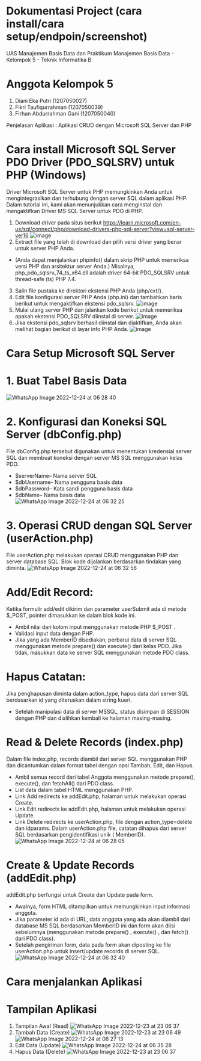 # Dokumentasi Project (cara install/cara setup/endpoin/screenshot)
UAS Manajemen Basis Data dan Praktikum Manajemen Basis Data - Kelompok 5 - Teknik Informatika B
# Anggota Kelompok 5

1. Diani Eka Putri (1207050027)
2. Fikri Taufiqurrahman (1207050039)
3. Firhan Abdurrahman Gani (1207050040)

Penjelasan Aplikasi : Aplikasi CRUD dengan Microsoft SQL Server dan PHP

# Cara install Microsoft SQL Server PDO Driver (PDO_SQLSRV) untuk PHP (Windows)
Driver Microsoft SQL Server untuk PHP memungkinkan Anda untuk mengintegrasikan dan terhubung dengan server SQL dalam aplikasi PHP. Dalam tutorial ini, kami akan menunjukkan cara menginstal dan mengaktifkan Driver MS SQL Server untuk PDO di PHP.
1. Download driver pada situs berikut https://learn.microsoft.com/en-us/sql/connect/php/download-drivers-php-sql-server?view=sql-server-ver16
![image](https://user-images.githubusercontent.com/75468041/209425986-129bc2fa-dd7a-4f95-9f98-a503f3b3a0c2.png)
2. Extract file yang telah di download dan pilih versi driver yang benar untuk server PHP Anda.
* (Anda dapat menjalankan phpinfo() dalam skrip PHP untuk memeriksa versi PHP dan arsitektur server Anda.) Misalnya, php_pdo_sqlsrv_74_ts_x64.dll adalah driver 64-bit PDO_SQLSRV untuk thread-safe (ts) PHP 7.4.
3. Salin file pustaka ke direktori ekstensi PHP Anda (php/ext/).
4. Edit file konfigurasi server PHP Anda (php.ini) dan tambahkan baris berikut untuk mengaktifkan ekstensi pdo_sqlsrv.
![image](https://user-images.githubusercontent.com/75468041/209425905-5338ec40-f278-41ad-85c5-5b3f6681ddc8.png)
5. Mulai ulang server PHP dan jalankan kode berikut untuk memeriksa apakah ekstensi PDO_SQLSRV diinstal di server.
![image](https://user-images.githubusercontent.com/75468041/209425885-b50c56e4-b364-4cd6-bfe1-59290df8273f.png)
6. Jika ekstensi pdo_sqlsrv berhasil diinstal dan diaktifkan, Anda akan melihat bagian berikut di layar info PHP Anda.
![image](https://user-images.githubusercontent.com/75468041/209425853-f989178f-4231-44a2-8d1c-d49e45596226.png)
# Cara Setup Microsoft SQL Server
# 1. Buat Tabel Basis Data
![WhatsApp Image 2022-12-24 at 06 28 40](https://user-images.githubusercontent.com/75468041/209426436-54b4c941-ff83-41c6-93fb-2dfa5b402d92.jpeg)
# 2. Konfigurasi dan Koneksi SQL Server (dbConfig.php)

File dbConfig.php tersebut digunakan untuk menentukan kredensial server SQL dan membuat koneksi dengan server MS SQL menggunakan kelas PDO.
* $serverName– Nama server SQL
* $dbUsername– Nama pengguna basis data
* $dbPassword– Kata sandi pengguna basis data
* $dbName– Nama basis data
![WhatsApp Image 2022-12-24 at 06 32 25](https://user-images.githubusercontent.com/75468041/209426472-07bbe8d1-018f-4ab1-bc7e-ccf57fa9b3a1.jpeg)
# 3. Operasi CRUD dengan SQL Server (userAction.php)
File userAction.php melakukan operasi CRUD menggunakan PHP dan server database SQL. Blok kode dijalankan berdasarkan tindakan yang diminta.
![WhatsApp Image 2022-12-24 at 06 32 56](https://user-images.githubusercontent.com/75468041/209426645-beaf7803-d60d-4cfc-b5d3-45a85300ec2a.jpeg)
# Add/Edit Record:
Ketika formulir add/edit dikirim dan parameter userSubmit ada di metode $_POST, pointer dimasukkan ke dalam blok kode ini.
* Ambil nilai dari kolom input menggunakan metode PHP $_POST .
* Validasi input data dengan PHP.
* Jika yang ada MemberID disediakan, perbarui data di server SQL menggunakan metode prepare() dan execute() dari kelas PDO. Jika tidak, masukkan data ke server SQL menggunakan metode PDO class.
# Hapus Catatan:
Jika penghapusan diminta dalam action_type, hapus data dari server SQL berdasarkan id yang diteruskan dalam string kueri.
* Setelah manipulasi data di server MSSQL, status disimpan di SESSION dengan PHP dan dialihkan kembali ke halaman masing-masing.

# Read & Delete Records (index.php)
Dalam file index.php, records diambil dari server SQL menggunakan PHP dan dicantumkan dalam format tabel dengan opsi Tambah, Edit, dan Hapus.
* Ambil semua record dari tabel Anggota menggunakan metode prepare(), execute(), dan fetchAll() dari PDO class.
* List data dalam tabel HTML menggunakan PHP.
* Link Add redirects ke addEdit.php, halaman untuk melakukan operasi Create.
* Link Edit redirects ke addEdit.php, halaman untuk melakukan operasi Update.
* Link Delete redirects ke userAction.php, file dengan action_type=delete dan idparams. Dalam userAction.php file, catatan dihapus dari server SQL berdasarkan pengidentifikasi unik ( MemberID).
![WhatsApp Image 2022-12-24 at 06 28 05](https://user-images.githubusercontent.com/75468041/209426695-3ab8e719-102f-4b1d-96b5-40f94e22ffae.jpeg)
# Create & Update Records (addEdit.php)
addEdit.php berfungsi untuk Create dan Update pada form.
* Awalnya, form HTML ditampilkan untuk memungkinkan input informasi anggota.
* Jika parameter id ada di URL, data anggota yang ada akan diambil dari database MS SQL berdasarkan MemberID ini dan form akan diisi sebelumnya (menggunakan metode prepare() , execute() , dan fetch() dari PDO class).
* Setelah pengiriman form, data pada form akan diposting ke file userAction.php untuk insert/update records di server SQL.
![WhatsApp Image 2022-12-24 at 06 32 40](https://user-images.githubusercontent.com/75468041/209426855-1284480a-03dd-4a66-98f8-09cd0992f239.jpeg)

# Cara menjalankan Aplikasi

# Tampilan Aplikasi
1. Tampilan Awal (Read)
![WhatsApp Image 2022-12-23 at 23 06 37](https://user-images.githubusercontent.com/75468041/209427785-38b4bbdf-a45d-4e40-96d6-486052cde616.jpeg)
2. Tambah Data (Create)
![WhatsApp Image 2022-12-23 at 23 06 49](https://user-images.githubusercontent.com/75468041/209427178-dc3ea61f-fdee-465a-b7c7-db3ebbeaf1dd.jpeg)
![WhatsApp Image 2022-12-24 at 06 27 13](https://user-images.githubusercontent.com/75468041/209427806-244a04cc-80e8-4d38-9edb-9b1155619885.jpeg)
3. Edit Data (Update)
![WhatsApp Image 2022-12-24 at 06 35 28](https://user-images.githubusercontent.com/75468041/209427247-93bf6834-d626-420f-8288-5a9cdea6dfeb.jpeg)
4. Hapus Data (Delete)
![WhatsApp Image 2022-12-23 at 23 06 37](https://user-images.githubusercontent.com/75468041/209427786-49af9362-a3e3-4287-a4bf-0a5db040bb76.jpeg)
